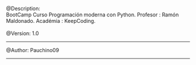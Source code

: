 @Description: <br>
             BootCamp Curso Programación moderna con Python.
             Profesor : Ramón Maldonado.
             Académia : KeepCoding.
<br>             
@Version: 1.0
<hr>
@Author: Pauchino09
<hr>
